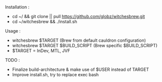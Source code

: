 Installation :
- cd ~/ && git clone || pull https://github.com/globz/witchesbrew.git
- cd ~/witchesbrew && ./install.sh

Usage :
- witchesbrew $TARGET (Brew from default cauldron configuration)
- witchesbrew $TARGET $BUILD_SCRIPT (Brew specific $BUILD_SCRIPT)
- $TARGET = InDev, MTL, JVF

TODO :
- Finalize build-architecture & make use of $USER instead of TARGET
- Improve install.sh, try to replace exec bash
